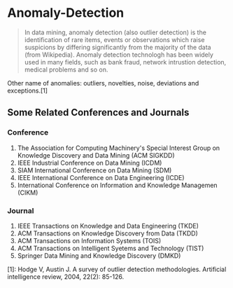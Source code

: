 # Anomaly-Detection

>In data mining, anomaly detection (also outlier detection) is the identification of rare items, events or observations which raise suspicions by differing significantly from the majority of the data (from Wikipedia). Anomaly detection technologh has been widely used in many fields, such as bank fraud, network intrustion detection, medical problems and so on. 

Other name of anomalies: outliers, novelties, noise, deviations and exceptions.[1]

## Some Related Conferences and Journals
### Conference
1. The Association for Computing Machinery's Special Interest Group on Knowledge Discovery and Data Mining (ACM SIGKDD)
2. IEEE Industrial Conference on Data Mining (ICDM)
3. SIAM International Conference on Data Mining (SDM)
4. IEEE International Conference on Data Engineering (ICDE)
5. International Conference on Information and Knowledge Managemen (CIKM)
### Journal
1. IEEE Transactions on Knowledge and Data Engineering (TKDE)
2. ACM Transactions on Knowledge Discovery from Data (TKDD)
3. ACM Transactions on Information Systems (TOIS)
4. ACM Transactions on Intelligent Syetems and Technology (TIST)
5. Springer Data Mining and Knowledge Discovery (DMKD)

[1]: Hodge V, Austin J. A survey of outlier detection methodologies. Artificial intelligence review, 2004, 22(2): 85-126.
